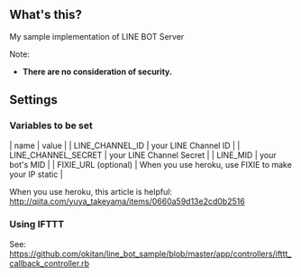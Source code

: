 ## What's this?

My sample implementation of LINE BOT Server

Note: 
* **There are no consideration of security.**

## Settings

### Variables to be set

| name | value |
| LINE_CHANNEL_ID | your LINE Channel ID |
| LINE_CHANNEL_SECRET | your LINE Channel Secret |
| LINE_MID | your bot's MID |
| FIXIE_URL (optional) | When you use heroku, use FIXIE to make your IP static |

When you use heroku, this article is helpful: http://qiita.com/yuya_takeyama/items/0660a59d13e2cd0b2516

### Using IFTTT

See: https://github.com/okitan/line_bot_sample/blob/master/app/controllers/ifttt_callback_controller.rb
